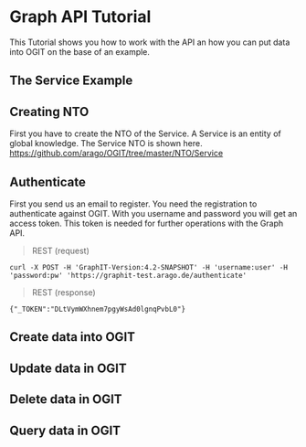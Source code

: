 # Graph API Tutorial

This Tutorial shows you how to work with the API an how you can
put data into OGIT on the base of an example.

## The Service Example


## Creating NTO
First you have to create the NTO of the Service. A Service is an entity of global knowledge.
The Service NTO is shown here. https://github.com/arago/OGIT/tree/master/NTO/Service

## Authenticate
First you send us an email to register. You need the registration to authenticate against OGIT. With you username and password you will get an access token. This token is needed for further operations with the Graph API.

> REST (request)

    curl -X POST -H 'GraphIT-Version:4.2-SNAPSHOT' -H 'username:user' -H 'password:pw' 'https://graphit-test.arago.de/authenticate'

> REST (response)

    {"_TOKEN":"DLtVymWXhnem7pgyWsAd0lgnqPvbL0"}

## Create data into OGIT

## Update data in OGIT

## Delete data in OGIT

## Query data in OGIT